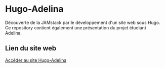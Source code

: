 # Hugo-Adelina

Découverte de la JAMstack par le développement d'un site web sous Hugo. Ce repository contient également une présentation du projet étudiant Adelina.

## Lien du site web

[Accéder au site Hugo-Adelina](https://stereo343.github.io/hugo-adelina/ "JAMStack et Adelina Project")